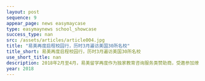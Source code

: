 ```yaml
---
layout: post
sequence: 9
appear_page: news easymaycase
type: easymaynews school_showcase
success_type: nan
src: /assets/articles/article004.jpg
title: "易美再度启程校园行，历时3月遍访美国30所名校"
title_short: 易美再度启程校园行，历时3月遍访美国30所名校
use_short_title: nan
description: 2018年2月至4月，易美留学再度作为独家教育咨询服务类赞助商，受邀参加燎原北美校园行，深入走访了北美地区近三十所高校，全面了解了高校当地风土人情及录取情况，与学生近距离交流并解答了学生在留学申请、就业方向选择等各方面的主要疑惑，同时也吸纳了诸多对教育行业有浓厚兴趣的优秀人才。
year: 2018
---
```


